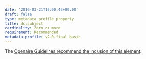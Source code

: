 ```yaml
---
date: '2016-03-21T10:00:43+00:00'
draft: false
type: metadata_profile_property
title: dc:subject
cardinality: Zero or more
requirement: Recommended
metadata_profile: v2-0-final_basic
---
```

The [Openaire Guidelines recommend the inclusion of this element](https://guidelines.openaire.eu/wiki/Literature_Guidelines:_Metadata_Field_Subject).
